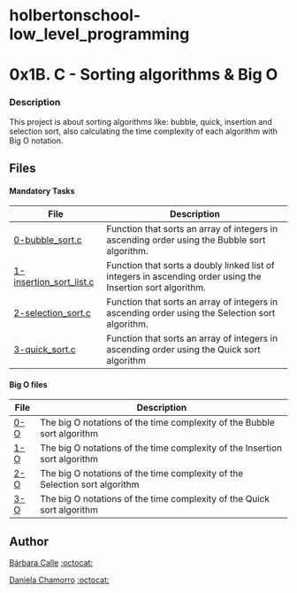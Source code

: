 # holbertonschool-low_level_programming

# 0x1B. C - Sorting algorithms & Big O
### Description
This project is about sorting algorithms like: bubble, quick, insertion and selection sort, also calculating the time complexity of each algorithm with Big O notation.

## Files
#### Mandatory Tasks

| File | Description |
| ------ | ------ |
| [0-bubble_sort.c](0-bubble_sort.c) | Function that sorts an array of integers in ascending order using the Bubble sort algorithm. |
| [1-insertion_sort_list.c](1-insertion_sort_list.c) | Function that sorts a doubly linked list of integers in ascending order using the Insertion sort algorithm. |
| [2-selection_sort.c](2-selection_sort.c) | Function that sorts an array of integers in ascending order using the Selection sort algorithm. |
| [3-quick_sort.c](3-quick_sort.c) | Function that sorts an array of integers in ascending order using the Quick sort algorithm |

#### Big O files
| File | Description |
| ------ | ------ |
| [0-O](0-O) | The big O notations of the time complexity of the Bubble sort algorithm |
| [1-O](1-O) | The big O notations of the time complexity of the Insertion sort algorithm |
| [2-O](2-O) | The big O notations of the time complexity of the Selection sort algorithm |
| [3-O](3-O) | The big O notations of the time complexity of the Quick sort algorithm |

## Author

[Bárbara Calle](https://www.linkedin.com/in/b%C3%A1rbara-calle-7363a0164/) [:octocat:](https://github.com/dabrabgellak)

[Daniela Chamorro](https://www.linkedin.com/in/daniela-alexandra-chamorro-guerrero-666805a1/) [:octocat:](https://github.com/dalexach)
